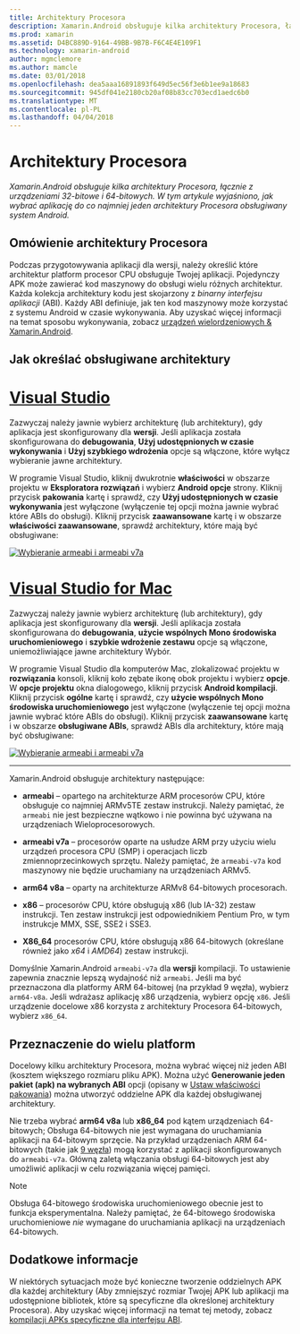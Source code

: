 ```yaml
---
title: Architektury Procesora
description: Xamarin.Android obsługuje kilka architektury Procesora, łącznie z urządzeniami 32-bitowe i 64-bitowych. W tym artykule wyjaśniono, jak wybrać aplikację do co najmniej jeden architektury Procesora obsługiwany system Android.
ms.prod: xamarin
ms.assetid: D4BC889D-9164-49BB-9B7B-F6C4E4E109F1
ms.technology: xamarin-android
author: mgmclemore
ms.author: mamcle
ms.date: 03/01/2018
ms.openlocfilehash: dea5aaa16891893f649d5ec56f3e6b1ee9a18683
ms.sourcegitcommit: 945df041e2180cb20af08b83cc703ecd1aedc6b0
ms.translationtype: MT
ms.contentlocale: pl-PL
ms.lasthandoff: 04/04/2018
---
```

# <a name="cpu-architectures"></a>Architektury Procesora

_Xamarin.Android obsługuje kilka architektury Procesora, łącznie z urządzeniami 32-bitowe i 64-bitowych. W tym artykule wyjaśniono, jak wybrać aplikację do co najmniej jeden architektury Procesora obsługiwany system Android._

## <a name="cpu-architectures-overview"></a>Omówienie architektury Procesora

Podczas przygotowywania aplikacji dla wersji, należy określić które architektur platform procesor CPU obsługuje Twojej aplikacji. Pojedynczy APK może zawierać kod maszynowy do obsługi wielu różnych architektur. Każda kolekcja architektury kodu jest skojarzony z *binarny interfejsu aplikacji* (ABI). Każdy ABI definiuje, jak ten kod maszynowy może korzystać z systemu Android w czasie wykonywania.
Aby uzyskać więcej informacji na temat sposobu wykonywania, zobacz [urządzeń wielordzeniowych &amp; Xamarin.Android](~/android/deploy-test/multicore-devices.md).


## <a name="how-to-specify-supported-architectures"></a>Jak określać obsługiwane architektury

# <a name="visual-studiotabvswin"></a>[Visual Studio](#tab/vswin)

Zazwyczaj należy jawnie wybierz architekturę (lub architektury), gdy aplikacja jest skonfigurowany dla **wersji**. Jeśli aplikacja została skonfigurowana do **debugowania**, **Użyj udostępnionych w czasie wykonywania** i **Użyj szybkiego wdrożenia** opcje są włączone, które wyłącz wybieranie jawne architektury.

W programie Visual Studio, kliknij dwukrotnie **właściwości** w obszarze projektu w **Eksploratora rozwiązań** i wybierz **Android opcje** strony. Kliknij przycisk **pakowania** kartę i sprawdź, czy **Użyj udostępnionych w czasie wykonywania** jest wyłączone (wyłączenie tej opcji można jawnie wybrać które ABIs do obsługi). Kliknij przycisk **zaawansowane** kartę i w obszarze **właściwości zaawansowane**, sprawdź architektury, które mają być obsługiwane:

[![Wybieranie armeabi i armeabi v7a](cpu-architectures-images/vs/01-abi-selections-sml.png)](cpu-architectures-images/vs/01-abi-selections.png#lightbox)

# <a name="visual-studio-for-mactabvsmac"></a>[Visual Studio for Mac](#tab/vsmac)

Zazwyczaj należy jawnie wybierz architekturę (lub architektury), gdy aplikacja jest skonfigurowany dla **wersji**. Jeśli aplikacja została skonfigurowana do **debugowania**, **użycie wspólnych Mono środowiska uruchomieniowego** i **szybkie wdrożenie zestawu** opcje są włączone, uniemożliwiające jawne architektury Wybór.

W programie Visual Studio dla komputerów Mac, zlokalizować projektu w **rozwiązania** konsoli, kliknij koło zębate ikonę obok projektu i wybierz **opcje**. W **opcje projektu** okna dialogowego, kliknij przycisk **Android kompilacji**. Kliknij przycisk **ogólne** kartę i sprawdź, czy **użycie wspólnych Mono środowiska uruchomieniowego** jest wyłączone (wyłączenie tej opcji można jawnie wybrać które ABIs do obsługi). Kliknij przycisk **zaawansowane** kartę i w obszarze **obsługiwane ABIs**, sprawdź ABIs dla architektury, które mają być obsługiwane:

[![Wybieranie armeabi i armeabi v7a](cpu-architectures-images/xs/01-abi-selections-sml.png)](cpu-architectures-images/xs/01-abi-selections.png#lightbox)

-----


Xamarin.Android obsługuje architektury następujące:

-   **armeabi** &ndash; opartego na architekturze ARM procesorów CPU, które obsługuje co najmniej ARMv5TE zestaw instrukcji. Należy pamiętać, że `armeabi` nie jest bezpieczne wątkowo i nie powinna być używana na urządzeniach Wieloprocesorowych.

-   **armeabi v7a** &ndash; procesorów oparte na usłudze ARM przy użyciu wielu urządzeń procesora CPU (SMP) i operacjach liczb zmiennoprzecinkowych sprzętu. Należy pamiętać, że `armeabi-v7a` kod maszynowy nie będzie uruchamiany na urządzeniach ARMv5.

-   **arm64 v8a** &ndash; oparty na architekturze ARMv8 64-bitowych procesorach.

-   **x86** &ndash; procesorów CPU, które obsługują x86 (lub IA-32) zestaw instrukcji. Ten zestaw instrukcji jest odpowiednikiem Pentium Pro, w tym instrukcje MMX, SSE, SSE2 i SSE3.

-   **X86_64** procesorów CPU, które obsługują x86 64-bitowych (określane również jako *x64* i *AMD64*) zestaw instrukcji.

Domyślnie Xamarin.Android `armeabi-v7a` dla **wersji** kompilacji. To ustawienie zapewnia znacznie lepszą wydajność niż `armeabi`. Jeśli ma być przeznaczona dla platformy ARM 64-bitowej (na przykład 9 węzła), wybierz `arm64-v8a`. Jeśli wdrażasz aplikację x86 urządzenia, wybierz opcję `x86`. Jeśli urządzenie docelowe x86 korzysta z architektury Procesora 64-bitowych, wybierz `x86_64`.

## <a name="targeting-multiple-platforms"></a>Przeznaczenie do wielu platform

Docelowy kilku architektury Procesora, można wybrać więcej niż jeden ABI (kosztem większego rozmiaru pliku APK). Można użyć **Generowanie jeden pakiet (apk) na wybranych ABI** opcji (opisany w [Ustaw właściwości pakowania](~/android/deploy-test/release-prep/index.md#Set_Packaging_Properties)) można utworzyć oddzielne APK dla każdej obsługiwanej architektury.

Nie trzeba wybrać **arm64 v8a** lub **x86_64** pod kątem urządzeniach 64-bitowych; Obsługa 64-bitowych nie jest wymagana do uruchamiania aplikacji na 64-bitowym sprzęcie. Na przykład urządzeniach ARM 64-bitowych (takie jak [9 węzła](http://www.google.com/nexus/9/)) mogą korzystać z aplikacji skonfigurowanych do `armeabi-v7a`. Główną zaletą włączania obsługi 64-bitowych jest aby umożliwić aplikacji w celu rozwiązania więcej pamięci.

> [!NOTE]
> Obsługa 64-bitowego środowiska uruchomieniowego obecnie jest to funkcja eksperymentalna. Należy pamiętać, że 64-bitowego środowiska uruchomieniowe *nie* wymagane do uruchamiania aplikacji na urządzeniach 64-bitowych. 

## <a name="additional-information"></a>Dodatkowe informacje

W niektórych sytuacjach może być konieczne tworzenie oddzielnych APK dla każdej architektury (Aby zmniejszyć rozmiar Twojej APK lub aplikacji ma udostępnione bibliotek, które są specyficzne dla określonej architektury Procesora).
Aby uzyskać więcej informacji na temat tej metody, zobacz [kompilacji APKs specyficzne dla interfejsu ABI](~/android/deploy-test/building-apps/abi-specific-apks.md).
